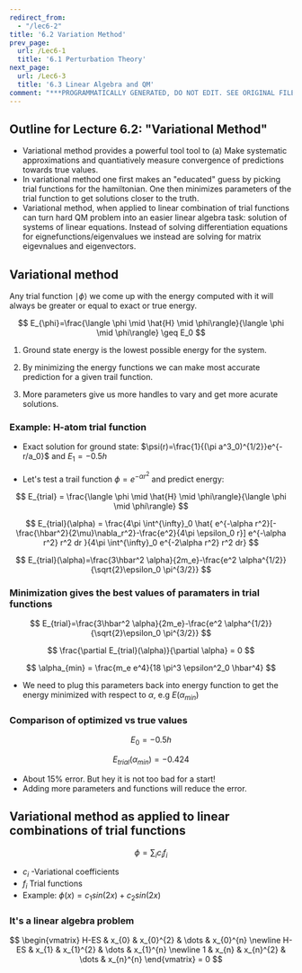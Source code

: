 ```yaml
---
redirect_from:
  - "/lec6-2"
title: '6.2 Variation Method'
prev_page:
  url: /Lec6-1
  title: '6.1 Perturbation Theory'
next_page:
  url: /Lec6-3
  title: '6.3 Linear Algebra and QM'
comment: "***PROGRAMMATICALLY GENERATED, DO NOT EDIT. SEE ORIGINAL FILES IN /content***"
---
```

## Outline for Lecture 6.2:  "Variational Method"



- Variational method provides a powerful tool tool to (a) Make systematic  approximations and quantiatively measure convergence of predictions towards true values. 
- In variational method one first makes an "educated" guess by picking trial functions for the hamiltonian. One then minimizes parameters of the trial function to get solutions closer to the truth. 
- Variational method, when applied to linear combination of trial functions can turn hard QM problem into an easier linear algebra task: solution of systems of linear equations. Instead of solving differentiation equations for eignefunctions/eigenvalues we instead are solving for matrix eigevnalues and eigenvectors.


<!-- slide -->
## Variational method

Any trial function $\mid \phi \rangle$ we come up with the energy computed with it will always be greater or equal to exact or true energy. 


$$
E_{\phi}=\frac{\langle \phi \mid \hat{H}  \mid \phi\rangle}{\langle \phi \mid \phi\rangle} \geq E_0
$$


1. Ground state energy is the lowest possible energy for the system. 

2. By minimizing the energy functions we can make most accurate prediction for a given trail function. 

3. More parameters give us more handles to vary and get more acurate solutions. 



### Example: H-atom trial function

- Exact solution for ground state: $\psi(r)=\frac{1}{(\pi a^3_0)^{1/2}}e^{-r/a_0}$ and $E_1 = -0.5 h$

- Let's test a trail function $\phi=e^{-\alpha r^2}$  and predict energy:

  
$$
E_{trial} = \frac{\langle \phi \mid \hat{H}  \mid \phi\rangle}{\langle \phi \mid \phi\rangle}
$$


$$
E_{trial}(\alpha) = \frac{4\pi \int^{\infty}_0 \hat{ e^{-\alpha r^2}[-\frac{\hbar^2}{2\mu}\nabla_r^2}-\frac{e^2}{4\pi \epsilon_0 r}] e^{-\alpha r^2} r^2 dr }{4\pi \int^{\infty}_0 e^{-2\alpha r^2} r^2 dr}
$$


$$
E_{trial}(\alpha)=\frac{3\hbar^2 \alpha}{2m_e}-\frac{e^2 \alpha^{1/2}}{\sqrt{2}\epsilon_0 \pi^{3/2}}
$$



### Minimization gives the best values of paramaters in trial functions

$$
E_{trial}=\frac{3\hbar^2 \alpha}{2m_e}-\frac{e^2 \alpha^{1/2}}{\sqrt{2}\epsilon_0 \pi^{3/2}}
$$

$$
\frac{\partial E_{trial}(\alpha)}{\partial \alpha} = 0
$$

$$
\alpha_{min} = \frac{m_e e^4}{18 \pi^3 \epsilon^2_0 \hbar^4}
$$

- We need to plug this parameters back into energy function to get the  energy minimized with respect to $\alpha$, e.g $E(\alpha_{min})$



### Comparison of optimized vs true values


$$
E_0 = -0.5 h
$$


$$
E_{trial}(\alpha_{min}) = -0.424
$$



- About 15% error. But hey it is not too bad for a start!
- Adding more parameters and functions will reduce the error.


### 

## Variational method as applied to linear combinations of trial functions


$$
\phi = \sum_i c_i f_i
$$

- $c_i$ -Variational coefficients
- $f_i$ Trial functions
- Example: $\phi(x) = c_1 sin (2x)+c_2 sin(2x)$





### It's a linear algebra problem


$$
\begin{vmatrix}
H-ES & x_{0} & x_{0}^{2} & \dots & x_{0}^{n} \newline 
H-ES & x_{1} & x_{1}^{2} & \dots & x_{1}^{n} \newline 
1 & x_{n} & x_{n}^{2} & \dots & x_{n}^{n}
\end{vmatrix} = 0
$$
